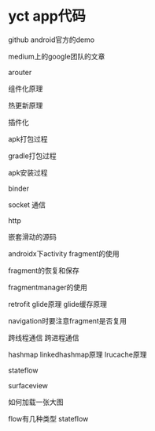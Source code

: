 # yct app代码

github android官方的demo

medium上的google团队的文章



arouter

组件化原理

热更新原理

插件化

apk打包过程

gradle打包过程

apk安装过程

binder 

socket 通信

http


嵌套滑动的源码

androidx下activity fragment的使用

fragment的恢复和保存

fragmentmanager的使用

retrofit glide原理 glide缓存原理

navigation时要注意fragment是否复用

跨线程通信 跨进程通信

hashmap linkedhashmap原理  lrucache原理

stateflow

surfaceview

如何加载一张大图

flow有几种类型 stateflow